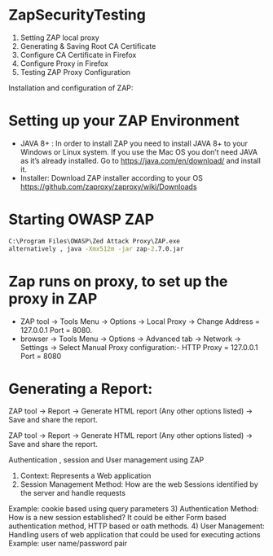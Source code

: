 # ZapSecurityTesting

1. Setting ZAP local proxy
2. Generating & Saving Root CA Certificate
3. Configure CA Certificate in Firefox
4. Configure Proxy in Firefox
4. Testing ZAP Proxy Configuration



Installation and configuration of ZAP:
# Setting up your ZAP Environment
* JAVA 8+ : In order to install ZAP you need to install JAVA 8+ to your Windows or Linux system. If you use the Mac OS you don’t need JAVA as it’s already installed. Go to https://java.com/en/download/ and install it.
* Installer: Download ZAP installer according to your OS 
https://github.com/zaproxy/zaproxy/wiki/Downloads


# Starting OWASP ZAP
```bat
C:\Program Files\OWASP\Zed Attack Proxy\ZAP.exe
alternatively , java -Xmx512m -jar zap-2.7.0.jar
```

# Zap runs on proxy, to set up the proxy in ZAP
* ZAP tool -> Tools Menu -> Options -> Local Proxy -> Change Address = 127.0.0.1 Port = 8080.
* browser -> Tools Menu -> Options -> Advanced tab -> Network -> Settings -> Select Manual Proxy configuration:- HTTP Proxy = 127.0.0.1 Port = 8080



# Generating a Report:
ZAP tool -> Report -> Generate HTML report (Any other options listed) -> Save and share the report.

ZAP tool -> Report -> Generate HTML report (Any other options listed) -> Save and share the report.

Authentication , session and User management using ZAP
1) Context: Represents a Web application
2) Session Management Method: How are the web Sessions identified by the server and handle requests

Example: cookie based using query parameters
3) Authentication Method: How is a new session established?
It could be either Form based authentication method, HTTP based or oath methods.
4) User Management: Handling users of web application that could be used for executing actions
Example: user name/password pair
